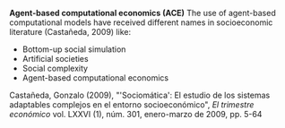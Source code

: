 **Agent-based computational economics (ACE)**
The use of agent-based computational models have received different names in socioeconomic literature (Castañeda, 2009) like:

* Bottom-up social simulation
* Artificial societies
* Social complexity
* Agent-based computational economics

Castañeda, Gonzalo (2009), "'Sociomática': El estudio de los sistemas adaptables complejos en el entorno socioeconómico", *El trimestre económico* vol. LXXVI (1), núm. 301, enero-marzo de 2009, pp. 5-64
